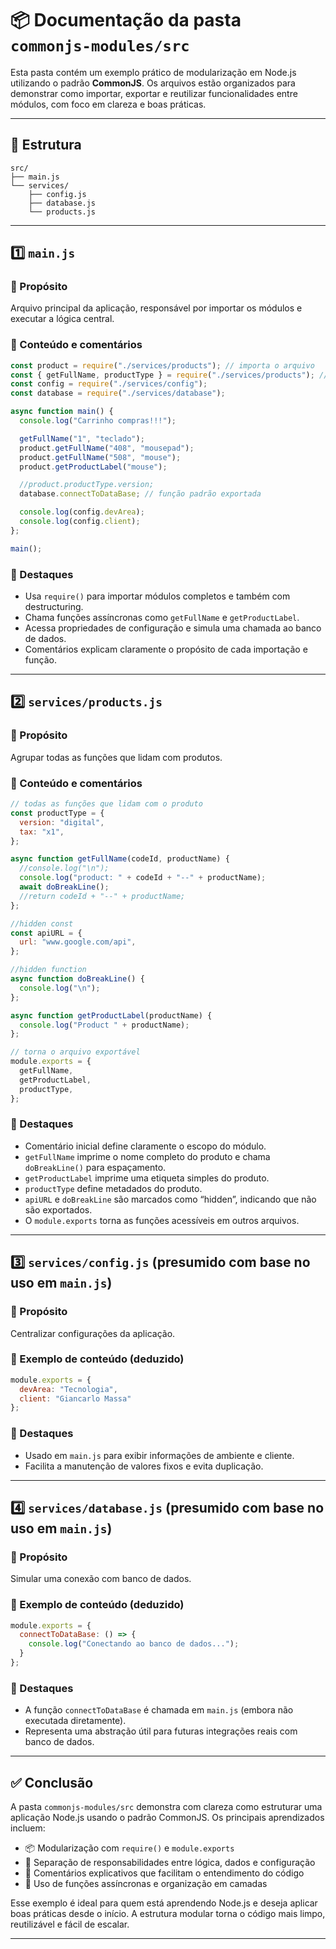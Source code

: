 
# 📦 Documentação da pasta `commonjs-modules/src`

Esta pasta contém um exemplo prático de modularização em Node.js utilizando o padrão **CommonJS**. Os arquivos estão organizados para demonstrar como importar, exportar e reutilizar funcionalidades entre módulos, com foco em clareza e boas práticas.

---

## 📁 Estrutura

```
src/
├── main.js
└── services/
    ├── config.js
    ├── database.js
    └── products.js
```

---

## 1️⃣ `main.js`

### 🎯 Propósito
Arquivo principal da aplicação, responsável por importar os módulos e executar a lógica central.

### 📄 Conteúdo e comentários
```js
const product = require("./services/products"); // importa o arquivo
const { getFullName, productType } = require("./services/products"); // importa algumas funções específicas do arquivo (destructuring)
const config = require("./services/config");
const database = require("./services/database");

async function main() {
  console.log("Carrinho compras!!!");

  getFullName("1", "teclado");
  product.getFullName("408", "mousepad");
  product.getFullName("508", "mouse");
  product.getProductLabel("mouse");

  //product.productType.version;
  database.connectToDataBase; // função padrão exportada

  console.log(config.devArea);
  console.log(config.client);
};

main();
```

### 💬 Destaques
- Usa `require()` para importar módulos completos e também com destructuring.
- Chama funções assíncronas como `getFullName` e `getProductLabel`.
- Acessa propriedades de configuração e simula uma chamada ao banco de dados.
- Comentários explicam claramente o propósito de cada importação e função.

---

## 2️⃣ `services/products.js`

### 🎯 Propósito
Agrupar todas as funções que lidam com produtos.

### 📄 Conteúdo e comentários
```js
// todas as funções que lidam com o produto
const productType = {
  version: "digital",
  tax: "x1",
};

async function getFullName(codeId, productName) {
  //console.log("\n");
  console.log("product: " + codeId + "--" + productName);
  await doBreakLine();
  //return codeId + "--" + productName;
};

//hidden const
const apiURL = {
  url: "www.google.com/api",
};

//hidden function
async function doBreakLine() {
  console.log("\n");
};

async function getProductLabel(productName) {
  console.log("Product " + productName);
};

// torna o arquivo exportável
module.exports = {
  getFullName,
  getProductLabel,
  productType,
};
```

### 💬 Destaques
- Comentário inicial define claramente o escopo do módulo.
- `getFullName` imprime o nome completo do produto e chama `doBreakLine()` para espaçamento.
- `getProductLabel` imprime uma etiqueta simples do produto.
- `productType` define metadados do produto.
- `apiURL` e `doBreakLine` são marcados como “hidden”, indicando que não são exportados.
- O `module.exports` torna as funções acessíveis em outros arquivos.

---

## 3️⃣ `services/config.js` (presumido com base no uso em `main.js`)

### 🎯 Propósito
Centralizar configurações da aplicação.

### 📄 Exemplo de conteúdo (deduzido)
```js
module.exports = {
  devArea: "Tecnologia",
  client: "Giancarlo Massa"
};
```

### 💬 Destaques
- Usado em `main.js` para exibir informações de ambiente e cliente.
- Facilita a manutenção de valores fixos e evita duplicação.

---

## 4️⃣ `services/database.js` (presumido com base no uso em `main.js`)

### 🎯 Propósito
Simular uma conexão com banco de dados.

### 📄 Exemplo de conteúdo (deduzido)
```js
module.exports = {
  connectToDataBase: () => {
    console.log("Conectando ao banco de dados...");
  }
};
```

### 💬 Destaques
- A função `connectToDataBase` é chamada em `main.js` (embora não executada diretamente).
- Representa uma abstração útil para futuras integrações reais com banco de dados.

---

## ✅ Conclusão

A pasta `commonjs-modules/src` demonstra com clareza como estruturar uma aplicação Node.js usando o padrão CommonJS. Os principais aprendizados incluem:

- 📦 Modularização com `require()` e `module.exports`
- 🧩 Separação de responsabilidades entre lógica, dados e configuração
- 💬 Comentários explicativos que facilitam o entendimento do código
- 🚀 Uso de funções assíncronas e organização em camadas

Esse exemplo é ideal para quem está aprendendo Node.js e deseja aplicar boas práticas desde o início. A estrutura modular torna o código mais limpo, reutilizável e fácil de escalar.

---

